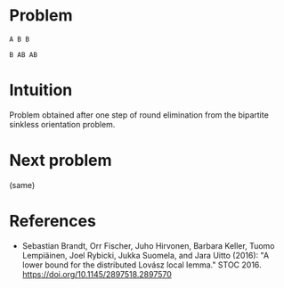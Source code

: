 # Problem

    A B B

    B AB AB

# Intuition

Problem obtained after one step of round elimination from the bipartite sinkless orientation problem.

# Next problem

(same)

# References

- Sebastian Brandt, Orr Fischer, Juho Hirvonen, Barbara Keller, Tuomo Lempiäinen, Joel Rybicki, Jukka Suomela, and Jara Uitto (2016): "A lower bound for the distributed Lovász local lemma." STOC 2016. https://doi.org/10.1145/2897518.2897570

